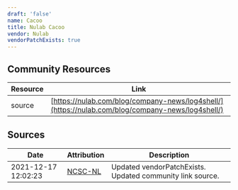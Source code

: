 ```yaml
---
draft: 'false'
name: Cacoo
title: Nulab Cacoo
vendor: Nulab
vendorPatchExists: true
---
```



## Community Resources
| Resource | Link |
| --- | --- |
| source | [https://nulab.com/blog/company-news/log4shell/](https://nulab.com/blog/company-news/log4shell/) |


## Sources
| Date | Attribution | Description |
| --- | --- | --- |
| 2021-12-17 12:02:23 | [NCSC-NL](https://github.com/NCSC-NL/log4shell/blob/main/software/README.md) | Updated vendorPatchExists. Updated community link source.  |
